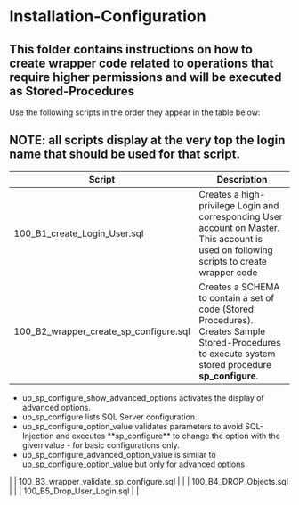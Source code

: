 # Installation-Configuration

## This folder contains instructions on how to create wrapper code related to operations that require higher permissions and will be executed as Stored-Procedures

Use the following scripts in the order they appear in the table below:

## NOTE: all scripts display at the very top the **login name** that should be used for that script. 

| Script | Description |
| ----------- | ----------- |
| 100_B1_create_Login_User.sql | Creates a high-privilege Login and corresponding User account on Master. This account is used on following scripts to create wrapper code | 
| 100_B2_wrapper_create_sp_configure.sql | Creates a SCHEMA to contain a set of code (Stored Procedures).<br> Creates Sample Stored-Procedures to execute system stored procedure **sp_configure**.<br> 
<ul>
  <li>up_sp_configure_show_advanced_options activates the display of advanced options.
  </li><li>up_sp_configure lists SQL Server configuration.</li>
  <li>up_sp_configure_option_value validates parameters to avoid SQL-Injection and executes **sp_configure** to change the option with the given value - for basic configurations only.</li>
  <li>up_sp_configure_advanced_option_value is similar to up_sp_configure_option_value but only for advanced options</li>
</ul>   | 
| 100_B3_wrapper_validate_sp_configure.sql | | 
| 100_B4_DROP_Objects.sql | | 
| 100_B5_Drop_User_Login.sql | | 
